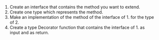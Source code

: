 1. Create an interface that contains the method you want to extend.
2. Create one type which represents the method.
3. Make an implementation of the method of the interface of 1. for the type of 2.
4. Create a type Decorator function that contains the interface of 1. as input and as return.
